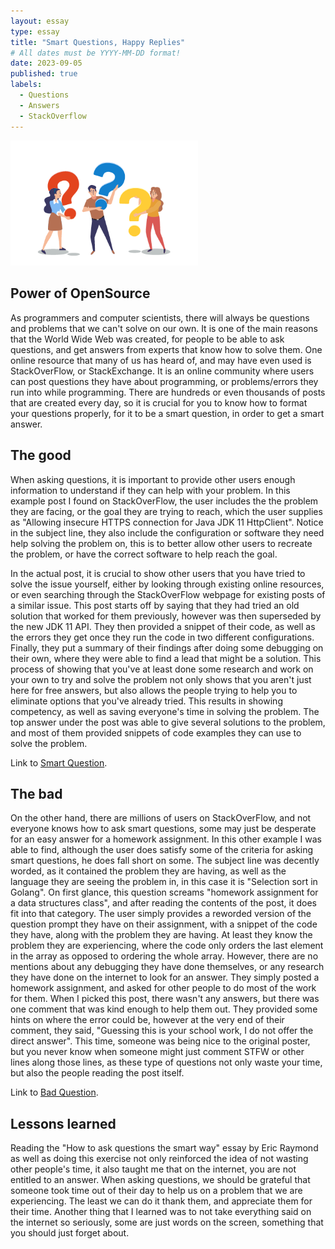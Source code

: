 ```yaml
---
layout: essay
type: essay
title: "Smart Questions, Happy Replies"
# All dates must be YYYY-MM-DD format!
date: 2023-09-05
published: true
labels:
  - Questions
  - Answers
  - StackOverflow
---
```


<img width="300px" class="rounded float-start pe-4" src="img/Asking.png">

## Power of OpenSource

As programmers and computer scientists, there will always be questions and problems that we can't solve on our own. It is one of the main reasons that the World Wide Web was created, for people to be able to ask questions, and get answers from experts that know how to solve them. One online resource that many of us has heard of, and may have even used is StackOverFlow, or StackExchange. It is an online community where users can post questions they have about programming, or problems/errors they run into while programming. There are hundreds or even thousands of posts that are created every day, so it is crucial for you to know how to format your questions properly, for it to be a smart question, in order to get a smart answer. 

## The good

When asking questions, it is important to provide other users enough information to understand if they can help with your problem. In this example post I found on StackOverFlow, the user includes the the problem they are facing, or the goal they are trying to reach, which the user supplies as "Allowing insecure HTTPS connection for Java JDK 11 HttpClient". Notice in the subject line, they also include the configuration or software they need help solving the problem on, this is to better allow other users to recreate the problem, or have the correct software to help reach the goal. 

In the actual post, it is crucial to show other users that you have tried to solve the issue yourself, either by looking through existing online resources, or even searching through the StackOverFlow webpage for existing posts of a similar issue. This post starts off by saying that they had tried an old solution that worked for them previously, however was then superseded by the new JDK 11 API. They then provided a snippet of their code, as well as the errors they get once they run the code in two different configurations. Finally, they put a summary of their findings after doing some debugging on their own, where they were able to find a lead that might be a solution. This process of showing that you've at least done some research and work on your own to try and solve the problem not only shows that you aren't just here for free answers, but also allows the people trying to help you to eliminate options that you've already tried. This results in showing competency, as well as saving everyone's time in solving the problem. The top answer under the post was able to give several solutions to the problem, and most of them provided snippets of code examples they can use to solve the problem. 

Link to [Smart Question](https://stackoverflow.com/questions/52988677/allow-insecure-https-connection-for-java-jdk-11-httpclient).

## The bad

On the other hand, there are millions of users on StackOverFlow, and not everyone knows how to ask smart questions, some may just be desperate for an easy answer for a homework assignment. In this other example I was able to find, although the user does satisfy some of the criteria for asking smart questions, he does fall short on some. The subject line was decently worded, as it contained the problem they are having, as well as the language they are seeing the problem in, in this case it is "Selection sort in Golang". On first glance, this question screams "homework assignment for a data structures class", and after reading the contents of the post, it does fit into that category. The user simply provides a reworded version of the question prompt they have on their assignment, with a snippet of the code they have, along with the problem they are having. At least they know the problem they are experiencing, where the code only orders the last element in the array as opposed to ordering the whole array. However, there are no mentions about any debugging they have done themselves, or any research they have done on the internet to look for an answer. They simply posted a homework assignment, and asked for other people to do most of the work for them. When I picked this post, there wasn't any answers, but there was one comment that was kind enough to help them out. They provided some hints on where the error could be, however at the very end of their comment, they said, "Guessing this is your school work, I do not offer the direct answer". This time, someone was being nice to the original poster, but you never know when someone might just comment STFW or other lines along those lines, as these type of questions not only waste your time, but also the people reading the post itself.   

Link to [Bad Question](https://stackoverflow.com/questions/77048321/selection-sort-in-golang).

## Lessons learned

Reading the "How to ask questions the smart way" essay by Eric Raymond as well as doing this exercise not only reinforced the idea of not wasting other people's time, it also taught me that on the internet, you are not entitled to an answer. When asking questions, we should be grateful that someone took time out of their day to help us on a problem that we are experiencing. The least we can do it thank them, and appreciate them for their time. Another thing that I learned was to not take everything said on the internet so seriously, some are just words on the screen, something that you should just forget about. 
